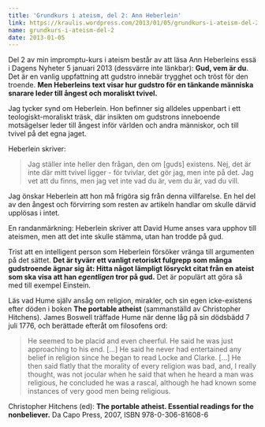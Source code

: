 ```yaml
---
title: 'Grundkurs i ateism, del 2: Ann Heberlein'
link: https://kraulis.wordpress.com/2013/01/05/grundkurs-i-ateism-del-2/
name: grundkurs-i-ateism-del-2
date: 2013-01-05
---
```

Del 2 av min impromptu-kurs i ateism består av att läsa Ann Heberleins essä i Dagens Nyheter 5 januari 2013 (dessvärre inte länkbar): **Gud, vem är du**. Det är en vanlig uppfattning att gudstro innebär trygghet och tröst för den troende. **Men Heberleins text visar hur gudstro för en tänkande människa snarare leder till ångest och moraliskt tvivel.** 



Jag tycker synd om Heberlein. Hon befinner sig alldeles uppenbart i ett teologiskt-moraliskt träsk, där insikten om gudstrons inneboende motsägelser leder till ångest inför världen och andra människor, och till tvivel på det egna jaget.

Heberlein skriver:

> Jag ställer inte heller den frågan, den om [guds] existens. Nej, det är inte där mitt tvivel ligger - för tvivlar, det gör jag, men inte på det. Jag vet att du finns, men jag vet inte vad du är, vem du är, vad du vill.

Jag önskar Heberlein att hon må frigöra sig från denna villfarelse. En hel del av den ångest och förvirring som resten av artikeln handlar om skulle därvid upplösas i intet.

En randanmärkning: Heberlein skriver att David Hume anses vara upphov till ateismen, men att det inte skulle stämma, utan han trodde på gud.

Trist att en intelligent person som Heberlein försöker vränga till argumenten på det sättet. **Det är tyvärr ett vanligt retoriskt fulgrepp som många gudstroende ägnar sig åt: Hitta något lämpligt lösryckt citat från en ateist som ska visa att han *egentligen* tror på gud.** Det är populärt att göra så med till exempel Einstein.

Läs vad Hume själv ansåg om religion, mirakler, och sin egen icke-existens efter döden i boken **The portable atheist** (sammanställd av Christopher Hitchens). James Boswell träffade Hume när denne låg på sin dödsbädd 7 juli 1776, och berättade efteråt om filosofens ord:

> He seemed to be placid and even cheerful. He said he was just approaching to his end. [...] He said he never had entertained any belief in religion since he began to read Locke and Clarke. [...] He then said flatly that the morality of every religion was bad, and, I really thought, was not jocular when he said that when he heard a man was religious, he concluded he was a rascal, although he had known some instances of very good men being religious.

Christopher Hitchens (ed): **The portable atheist. Essential readings for the nonbeliever.** Da Capo Press, 2007, ISBN 978-0-306-81608-6

